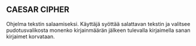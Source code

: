 ## CAESAR CIPHER

Ohjelma tekstin salaamiseksi. Käyttäjä syöttää salattavan tekstin ja valitsee pudotusvalikosta monenko kirjainmäärän jälkeen tulevalla kirjaimella sanan kirjaimet korvataan.